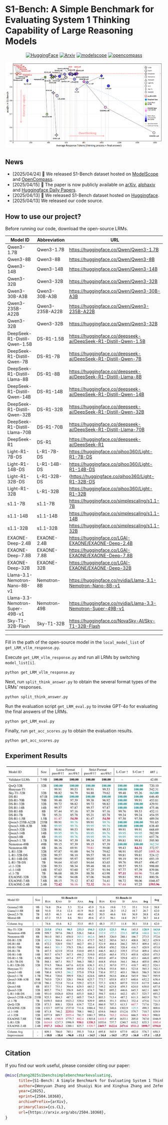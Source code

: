 # S1-Bench: A Simple Benchmark for Evaluating System 1 Thinking Capability of Large Reasoning Models

<div align="center">
  <a href="https://huggingface.co/datasets/WYRipple/S1-Bench"><img alt="HuggingFace"
    src="https://img.shields.io/badge/Hugging_Face-S1--Bench-yellow?logo=huggingface"
    "/></a>
  <a href="https://arxiv.org/abs/2504.10368"><img alt="Arxiv"
    src="https://img.shields.io/badge/arxiv-paper-red?logo=arxiv"
    g"/></a>
  <a href="https://modelscope.cn/datasets/WYRipper/S1-Bench"><img alt="modelscope"
    src="https://img.shields.io/badge/ModelScope-624BFF"
    g"/></a>
  <a href="https://hub.opencompass.org.cn/dataset-detail/S1-Bench"><img alt="opencompass"
    src="https://img.shields.io/badge/OpenCompass-1B3883"
    g"/></a>
</div>


![](figure/intro_new.png) 

## News
- [2025/04/24] 📢 We released S1-Bench dataset hosted on [ModelScope](https://modelscope.cn/datasets/WYRipper/S1-Bench) and [OpenCompass](https://hub.opencompass.org.cn/dataset-detail/S1-Bench).
- [2025/04/15] 🚀 The paper is now publicly available on [arXiv](https://arxiv.org/abs/2504.10368), [alphaxiv](https://www.alphaxiv.org/abs/2504.10368) and [Huggingface Daily Papers](https://huggingface.co/papers/2504.10368).
- [2025/04/13] 📢 We released S1-Bench dataset hosted on [Huggingface](https://huggingface.co/datasets/WYRipple/S1-Bench).
- [2025/04/13] We released our code source.

## How to use our project?
Before running our code, download the open-source LRMs.


| **Model ID** | **Abbreviation** | **URL** |
|---|---|---|
| Qwen3-1.7B | Qwen3-1.7B | https://huggingface.co/Qwen/Qwen3-1.7B |
| Qwen3-8B | Qwen3-8B | https://huggingface.co/Qwen/Qwen3-8B |
| Qwen3-14B | Qwen3-14B | https://huggingface.co/Qwen/Qwen3-14B |
| Qwen3-32B | Qwen3-32B | https://huggingface.co/Qwen/Qwen3-32B |
| Qwen3-30B-A3B | Qwen3-30B-A3B | https://huggingface.co/Qwen/Qwen3-30B-A3B |
| Qwen3-235B-A22B | Qwen3-235B-A22B | https://huggingface.co/Qwen/Qwen3-235B-A22B |
| Qwen3-32B | Qwen3-32B | https://huggingface.co/Qwen/Qwen3-32B |
| DeepSeek-R1-Distill-Qwen-1.5B | DS-R1-1.5B | https://huggingface.co/deepseek-ai/DeepSeek-R1-Distill-Qwen-1.5B |
| DeepSeek-R1-Distill-Qwen-7B | DS-R1-7B | https://huggingface.co/deepseek-ai/DeepSeek-R1-Distill-Qwen-7B |
| DeepSeek-R1-Distill-Llama-8B | DS-R1-8B | https://huggingface.co/deepseek-ai/DeepSeek-R1-Distill-Llama-8B |
| DeepSeek-R1-Distill-Qwen-14B | DS-R1-14B | https://huggingface.co/deepseek-ai/DeepSeek-R1-Distill-Qwen-14B |
| DeepSeek-R1-Distill-Qwen-32B | DS-R1-32B | https://huggingface.co/deepseek-ai/DeepSeek-R1-Distill-Qwen-32B |
| DeepSeek-R1-Distill-Llama-70B | DS-R1-70B | https://huggingface.co/deepseek-ai/DeepSeek-R1-Distill-Llama-70B|
| DeepSeek-R1 | DS-R1 | https://huggingface.co/deepseek-ai/DeepSeek-R1 |
| Light-R1-7B-DS | L-R1-7B-DS | https://huggingface.co/qihoo360/Light-R1-7B-DS |
| Light-R1-14B-DS | L-R1-14B-DS | https://huggingface.co/qihoo360/Light-R1-14B-DS |
| Light-R1-32B-DS | L-R1-32B-DS | {https://huggingface.co/qihoo360/Light-R1-32B-DS |
| Light-R1-32B | L-R1-32B | https://huggingface.co/qihoo360/Light-R1-32B |
| s1.1-7B | s1.1-7B | https://huggingface.co/simplescaling/s1.1-7B |
| s1.1-14B | s1.1-14B | https://huggingface.co/simplescaling/s1.1-14B |
| s1.1-32B | s1.1-32B | https://huggingface.co/simplescaling/s1.1-32B |
| EXAONE-Deep-2.4B | EXAONE-2.4B | https://huggingface.co/LGAI-EXAONE/EXAONE-Deep-2.4B |
| EXAONE-Deep-7.8B | EXAONE-7.8B | https://huggingface.co/LGAI-EXAONE/EXAONE-Deep-7.8B |
| EXAONE-Deep-32B | EXAONE-32B | https://huggingface.co/LGAI-EXAONE/EXAONE-Deep-32B |
| Llama-3.1-Nemotron-Nano-8B-v1 | Nemotron-8B | https://huggingface.co/nvidia/Llama-3.1-Nemotron-Nano-8B-v1 |
| Llama-3.3-Nemotron-Super-49B-v1 | Nemotron-49B | https://huggingface.co/nvidia/Llama-3.3-Nemotron-Super-49B-v1 |
| Sky-T1-32B-Flash | Sky-T1-32B | https://huggingface.co/NovaSky-AI/Sky-T1-32B-Flash |

---

Fill in the path of the open-source model in the `local_model_list` of `get_LRM_vllm_response.py`.

Execute `get_LRM_vllm_response.py` and run all LRMs by switching `model_list[i]`.

```
python get_LRM_vllm_response.py
```

Next, run `split_think_answer.py` to obtain the several format types of the LRMs' responses.

```
python split_think_answer.py
```

Run the evaluation script `get_LRM_eval.py` to invoke GPT-4o for evaluating the final answers of the LRMs.

```
python get_LRM_eval.py
```

Finally, run `get_acc_scores.py` to obtain the evaluation results.

```
python get_acc_scores.py
```

## Experiment Results

![](figure/main_exp_new.png) 

![](figure/token_exp_new.png) 

## Citation
If you find our work useful, please consider citing our paper:
```bibtex
@misc{zhang2025s1benchsimplebenchmarkevaluating,
      title={S1-Bench: A Simple Benchmark for Evaluating System 1 Thinking Capability of Large Reasoning Models}, 
      author={Wenyuan Zhang and Shuaiyi Nie and Xinghua Zhang and Zefeng Zhang and Tingwen Liu},
      year={2025},
      eprint={2504.10368},
      archivePrefix={arXiv},
      primaryClass={cs.CL},
      url={https://arxiv.org/abs/2504.10368}, 
}
```
